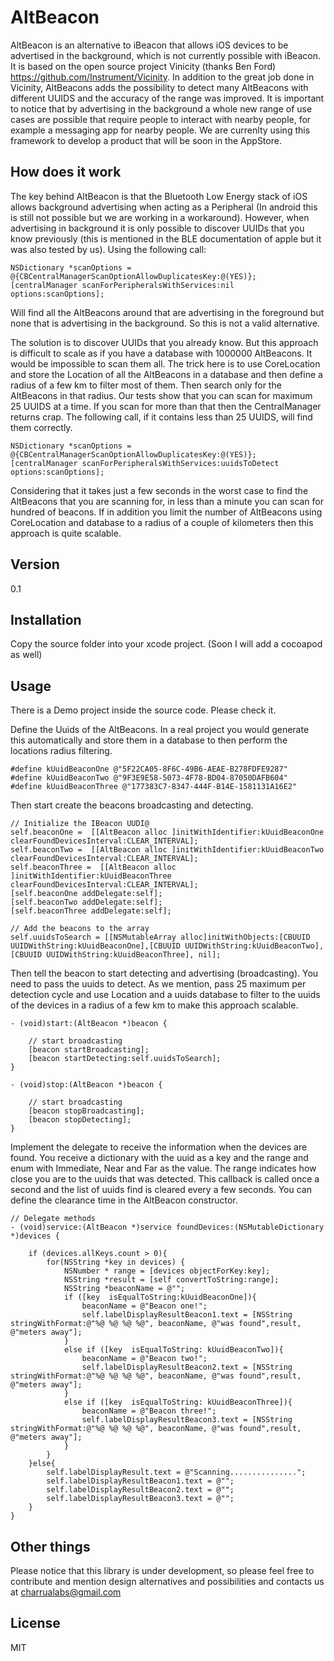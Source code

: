 AltBeacon
=========

AltBeacon is an alternative to iBeacon that allows iOS devices to be advertised in the background, which is not currently possible with iBeacon. It is based on the open source project Vinicity (thanks Ben Ford) https://github.com/Instrument/Vicinity. In addition to the great job done in Vicinity, AltBeacons adds the possibility to detect many AltBeacons with different UUIDS and the accuracy of the range was improved. It is important to notice that by advertising in the background a whole new range of use cases are possible that require people to interact with nearby people, for example a messaging app for nearby people. We are currenlty using this framework to develop a product that will be soon in the AppStore. 


How does it work
----------------

The key behind AltBeacon is that the Bluetooth Low Energy stack of iOS allows background advertising when acting as a Peripheral (In android this is still not possible but we are working in a workaround). However, when advertising in background it is only possible to discover UUIDs that you know previously (this is mentioned in the BLE documentation of apple but it was also tested by us). Using the following call:

    NSDictionary *scanOptions = @{CBCentralManagerScanOptionAllowDuplicatesKey:@(YES)};
    [centralManager scanForPeripheralsWithServices:nil options:scanOptions];

Will find all the AltBeacons around that are advertising in the foreground but none that is advertising in the background. So this is not a valid alternative. 

The solution is to discover UUIDs that you already know. But this approach is difficult to scale as if you have a database with 1000000 AltBeacons. It would be impossible to scan them all. 
The trick here is to use CoreLocation and store the Location of all the AltBeacons in a database and then define a radius of a few km to filter most of them. Then search only for the AltBeacons in that radius. Our tests show that you can scan for maximum 25 UUIDS at a time. If you scan for more than that then the CentralManager returns crap. The following call, if it contains less than 25 UUIDS, will find them correctly.

    NSDictionary *scanOptions = @{CBCentralManagerScanOptionAllowDuplicatesKey:@(YES)};
    [centralManager scanForPeripheralsWithServices:uuidsToDetect options:scanOptions];

Considering that it takes just a few seconds in the worst case to find the AltBeacons that you are scanning for, in less than a minute you can scan for hundred of beacons. If in addition you limit the number of AltBeacons using CoreLocation and database to a radius of a couple of kilometers then this approach is quite scalable. 

Version
----

0.1

Installation
----

Copy the source folder into your xcode project. (Soon I will add a cocoapod as well)

Usage
----

There is a Demo project inside the source code. Please check it.

Define the Uuids of the AltBeacons. In a real project you would generate this automatically and store them in a database to then perform the locations radius filtering. 

    #define kUuidBeaconOne @"5F22CA05-8F6C-49B6-AEAE-B278FDFE9287"
    #define kUuidBeaconTwo @"9F3E9E58-5073-4F78-BD04-87050DAFB604"
    #define kUuidBeaconThree @"177383C7-8347-444F-B14E-1581131A16E2"


Then start create the beacons broadcasting and detecting. 

    // Initialize the IBeacon UUDI@
    self.beaconOne =  [[AltBeacon alloc ]initWithIdentifier:kUuidBeaconOne clearFoundDevicesInterval:CLEAR_INTERVAL];
    self.beaconTwo =  [[AltBeacon alloc ]initWithIdentifier:kUuidBeaconTwo clearFoundDevicesInterval:CLEAR_INTERVAL];
    self.beaconThree =  [[AltBeacon alloc ]initWithIdentifier:kUuidBeaconThree clearFoundDevicesInterval:CLEAR_INTERVAL];
    [self.beaconOne addDelegate:self];
    [self.beaconTwo addDelegate:self];
    [self.beaconThree addDelegate:self];
    
    // Add the beacons to the array
    self.uuidsToSearch = [[NSMutableArray alloc]initWithObjects:[CBUUID UUIDWithString:kUuidBeaconOne],[CBUUID UUIDWithString:kUuidBeaconTwo],[CBUUID UUIDWithString:kUuidBeaconThree], nil];

Then tell the beacon to start detecting and advertising (broadcasting). You need to pass the uuids to detect. As we mention, pass 25 maximum per detection cycle and use Location and a uuids database to filter to the uuids of the devices in a radius of a few km to make this approach scalable. 

    - (void)start:(AltBeacon *)beacon {

        // start broadcasting
        [beacon startBroadcasting];
        [beacon startDetecting:self.uuidsToSearch];
    }

    - (void)stop:(AltBeacon *)beacon {
        
        // start broadcasting
        [beacon stopBroadcasting];
        [beacon stopDetecting];
    }

    
Implement the delegate to receive the information when the devices are found. You receive a dictionary with the uuid as a key and the range and enum with Immediate, Near and Far as the value. The range indicates how close you are to the uuids that was detected. This callback is called once a second and the list of uuids find is cleared every a few seconds. You can define the clearance time in the AltBeacon constructor. 

    // Delegate methods
    - (void)service:(AltBeacon *)service foundDevices:(NSMutableDictionary *)devices {
        
        if (devices.allKeys.count > 0){
            for(NSString *key in devices) {
                NSNumber * range = [devices objectForKey:key];
                NSString *result = [self convertToString:range];
                NSString *beaconName = @"";
                if ([key  isEqualToString:kUuidBeaconOne]){
                    beaconName = @"Beacon one!";
                    self.labelDisplayResultBeacon1.text = [NSString stringWithFormat:@"%@ %@ %@ %@", beaconName, @"was found",result, @"meters away"];
                }
                else if ([key  isEqualToString: kUuidBeaconTwo]){
                    beaconName = @"Beacon two!";
                    self.labelDisplayResultBeacon2.text = [NSString stringWithFormat:@"%@ %@ %@ %@", beaconName, @"was found",result, @"meters away"];
                }
                else if ([key  isEqualToString: kUuidBeaconThree]){
                    beaconName = @"Beacon three!";
                    self.labelDisplayResultBeacon3.text = [NSString stringWithFormat:@"%@ %@ %@ %@", beaconName, @"was found",result, @"meters away"];
                }
            }
        }else{
            self.labelDisplayResult.text = @"Scanning...............";
            self.labelDisplayResultBeacon1.text = @"";
            self.labelDisplayResultBeacon2.text = @"";
            self.labelDisplayResultBeacon3.text = @"";
        }
    }

Other things
----
Please notice that this library is under development, so please feel free to contribute and mention design alternatives and possibilities and contacts us at charrualabs@gmail.com

License
----

MIT

    